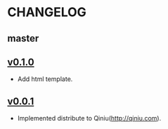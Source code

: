 # CHANGELOG

## master

## [v0.1.0](https://github.com/linjunpop/blast_off/tree/v0.1.0)

* Add html template.

## [v0.0.1](https://github.com/linjunpop/blast_off/tree/v0.0.1)

* Implemented distribute to Qiniu(http://qiniu.com).

